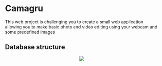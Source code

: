 # Camagru

This web project is challenging you to create a small web application allowing you to
make basic photo and video editing using your webcam and some predefined images

## Database structure

<div align="center">
<img src="https://github.com/user-attachments/assets/acb18354-2784-45e8-9429-d6d8df24fac3">
</div>

